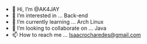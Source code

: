 - 👋 Hi, I’m @AK4JAY
- 👀 I’m interested in ... Back-end
- 🌱 I’m currently learning ... Arch Linux
- 💞️ I’m looking to collaborate on ... Java
- 📫 How to reach me ... Isaacrocharedes@gmail.com

<!---
AK4JAY/AK4JAY is a ✨ special ✨ repository because its `README.md` (this file) appears on your GitHub profile.
You can click the Preview link to take a look at your changes.
--->
